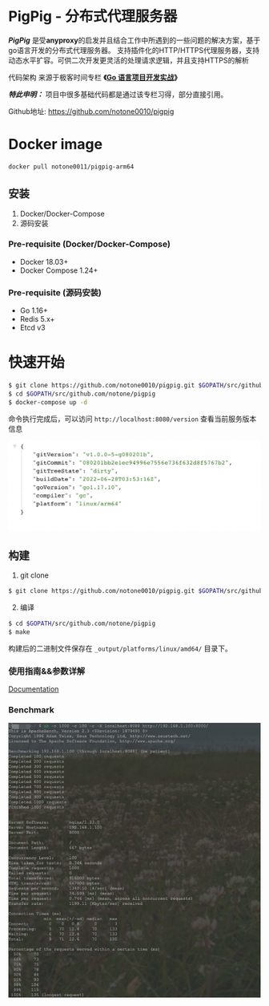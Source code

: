# PigPig - 分布式代理服务器

***PigPig*** 是受**anyproxy**的启发并且结合工作中所遇到的一些问题的解决方案，基于go语言开发的分布式代理服务器。
支持插件化的HTTP/HTTPS代理服务器，支持动态水平扩容。可供二次开发更灵活的处理请求逻辑，并且支持HTTPS的解析

代码架构 来源于极客时间专栏 **《[Go 语言项目开发实战](https://time.geekbang.org/column/intro/100079601?tab=intro)》**

***特此申明：*** 项目中很多基础代码都是通过该专栏习得，部分直接引用。

Github地址: https://github.com/notone0010/pigpig

# Docker image
```bash
docker pull notone0011/pigpig-arm64
```

## 安装

1. Docker/Docker-Compose
2. 源码安装

### Pre-requisite (Docker/Docker-Compose)

* Docker 18.03+
* Docker Compose 1.24+

### Pre-requisite (源码安装)

* Go 1.16+
* Redis 5.x+
* Etcd v3

# 快速开始

```bash
$ git clone https://github.com/notone0010/pigpig.git $GOPATH/src/github.com/notone/pigpig
$ cd $GOPATH/src/github.com/notone/pigpig
$ docker-compose up -d
```
命令执行完成后，可以访问 `http://localhost:8080/version` 查看当前服务版本信息

![version](./docs/images/version_small.png)

## 构建
1. git clone 
```bash
$ git clone https://github.com/notone0010/pigpig.git $GOPATH/src/github.com/notone/pigpig
```

2. 编译

```bash
$ cd $GOPATH/src/github.com/notone/pigpig
$ make
```

构建后的二进制文件保存在 `_output/platforms/linux/amd64/` 目录下。

### 使用指南&&参数详解

[Documentation](docs)

### Benchmark
![a-benchmark](./docs/images/pigpig.png)

[comment]: <> (# ***未经授权不可商用***)